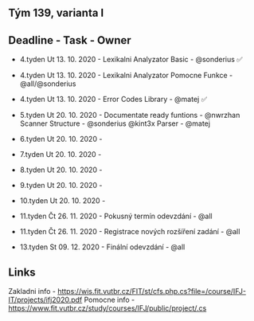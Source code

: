 ## Tým 139, varianta I
  
## Deadline - Task - Owner
- 4.tyden Ut 13. 10. 2020 - Lexikalni Analyzator Basic - @sonderius ✅
- 4.tyden Ut 13. 10. 2020 - Lexikalni Analyzator Pomocne Funkce - @all/@sonderius
- 4.tyden Ut 13. 10. 2020 - Error Codes Library - @matej ✅
- 5.tyden Ut 20. 10. 2020 - Documentate ready funtions - @nwrzhan
                            Scanner Structure - @sonderius @kint3x
                            Parser - @matej
                            
- 6.tyden Ut 20. 10. 2020 - 
- 7.tyden Ut 20. 10. 2020 - 
- 8.tyden Ut 20. 10. 2020 -
- 9.tyden Ut 20. 10. 2020 -
- 10.tyden Ut 20. 10. 2020 -
- 11.tyden Čt 26. 11. 2020 - Pokusný termín odevzdání - @all
- 11.tyden Čt 26. 11. 2020 - Registrace nových rozšíření zadání - @all
- 13.tyden St 09. 12. 2020 - Finální odevzdání - @all

## Links
Zakladni info - https://wis.fit.vutbr.cz/FIT/st/cfs.php.cs?file=/course/IFJ-IT/projects/ifj2020.pdf
Pomocne info - https://www.fit.vutbr.cz/study/courses/IFJ/public/project/.cs

  
  
